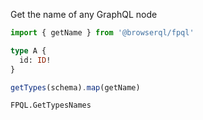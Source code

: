 Get the name of any GraphQL node

```javascript
import { getName } from '@browserql/fpql'
```

```graphql
type A {
  id: ID!
}
```

```javascript
getTypes(schema).map(getName)
```

```snapshot
FPQL.GetTypesNames
```
